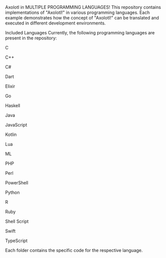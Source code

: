 Axolotl in MULTIPLE PROGRAMMING LANGUAGES!
This repository contains implementations of "Axolotl!" in various programming languages. Each example demonstrates how the concept of "Axolotl!" can be translated and executed in different development environments.

Included Languages
Currently, the following programming languages are present in the repository:

C

C++

C#

Dart

Elixir

Go

Haskell

Java

JavaScript

Kotlin

Lua

ML

PHP

Perl

PowerShell

Python

R

Ruby

Shell Script

Swift

TypeScript

Each folder contains the specific code for the respective language.
